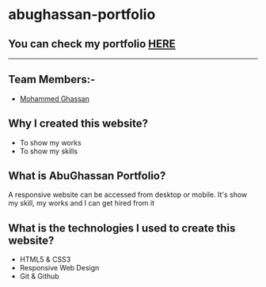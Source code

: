 # abughassan-portfolio

## You can check my portfolio [HERE](https://gsg-cf05.github.io/abughassan-portfolio/)

---
## Team Members:-
- [Mohammed Ghassan](https://github.com/MohammedAbuSamra)

## Why I created this website?
- To show my works
- To show my skills

## What is AbuGhassan Portfolio?

A responsive website can be accessed from desktop or mobile.
It's show my skill, my works and I can get hired from it

## What is the technologies I used to create this website?

- HTML5 & CSS3
- Responsive Web Design
- Git & Github
